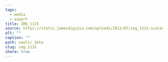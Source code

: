 ```yaml
---
tags:
  - media
  - export
title: IMG_1115
source: https://static.jamesdigioia.com/uploads/2012/07/img_1115-scaled.jpg
alt: ""
caption: ""
path: vault/_data
slug: img_1115
share: true
---
```

